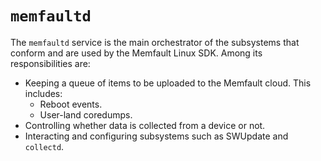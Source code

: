 # `memfaultd`

The `memfaultd` service is the main orchestrator of the subsystems that conform
and are used by the Memfault Linux SDK. Among its responsibilities are:

- Keeping a queue of items to be uploaded to the Memfault cloud. This includes:
  - Reboot events.
  - User-land coredumps.
- Controlling whether data is collected from a device or not.
- Interacting and configuring subsystems such as SWUpdate and `collectd`.
